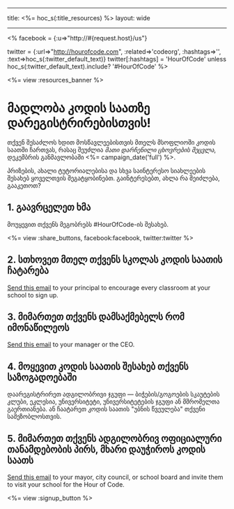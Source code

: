 * * *

title: <%= hoc_s(:title_resources) %> layout: wide

* * *

<% facebook = {:u=>"http://#{request.host}/us"}

twitter = {:url=>"http://hourofcode.com", :related=>'codeorg', :hashtags=>'', :text=>hoc_s(:twitter_default_text)} twitter[:hashtags] = 'HourOfCode' unless hoc_s(:twitter_default_text).include? '#HourOfCode' %>

<%= view :resources_banner %>

# მადლობა კოდის საათზე დარეგისტრირებისთვის!

თქვენ შესაძლოს ხდით მოსწავლეებისთვის მთელს მსოფლიოში კოდის საათში ჩართვას, რასაც შეუძლია *მათი დარჩენილი ცხოვრების შეცვლა*, დეკემბრის განმავლობაში <%= campaign_date('full') %>.

პრიზების, ახალი ტუტორიალებისა და სხვა საინტერესო სიახლეების შესახებ ყოველთვის შეგატყობინებთ. გაინტერესებთ, ახლა რა შეიძლება, გააკეთოთ?

## 1. გაავრცელეთ ხმა

მოუყევით თქვენს მეგობრებს #HourOfCode-ის შესახებ.

<%= view :share_buttons, facebook:facebook, twitter:twitter %>

## 2. სთხოვეთ მთელ თქვენს სკოლას კოდის საათის ჩატარება

[Send this email](<%= resolve_url('/resources#email') %>) to your principal to encourage every classroom at your school to sign up.

## 3. მიმართეთ თქვენს დამსაქმებელს რომ იმონაწილეოს

[Send this email](<%= resolve_url('/resources#email') %>) to your manager or the CEO.

## 4. მოყევით კოდის საათის შესახებ თქვენს საზოგადოებაში

დაარეგისტრირეთ ადგილობრივი ჯგუფი — ბიჭების/გოგოების სკაუტების კლუბი, ეკლესია, უნივერსიტეტი, უნივერსიტეტების ჯგუფი ან მშრომელთა გაერთიანება. ან ჩაატარეთ კოდის საათის "უბნის წვეულება" თქვენი სამეზობლოსთვის.

## 5. მიმართეთ თქვენს ადგილობრივ ოფიციალური თანამდებობის პირს, მხარი დაუჭიროს კოდის საათს

[Send this email](<%= resolve_url('/resources#politicians') %>) to your mayor, city council, or school board and invite them to visit your school for the Hour of Code.

<%= view :signup_button %>